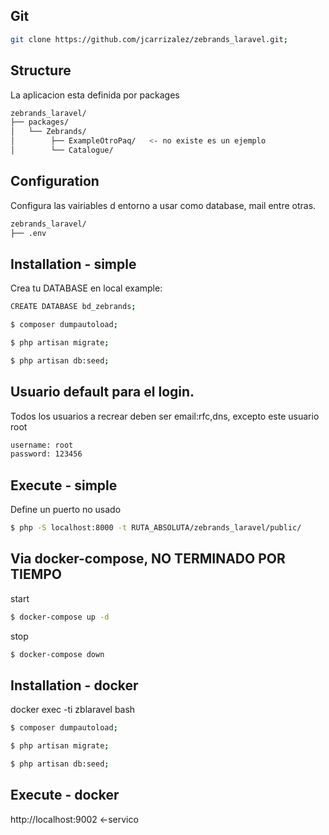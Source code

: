 ## Git
```bash
git clone https://github.com/jcarrizalez/zebrands_laravel.git;
```

## Structure

La aplicacion esta definida por packages 
```bash
zebrands_laravel/
├── packages/
│ 	└── Zebrands/
│        ├── ExampleOtroPaq/   <- no existe es un ejemplo
│        └── Catalogue/
```


## Configuration
Configura las vairiables d entorno a usar como database, mail entre otras.
```bash
zebrands_laravel/
├── .env
```

## Installation - simple

Crea tu DATABASE en local example:

```bash
CREATE DATABASE bd_zebrands;
```

```bash
$ composer dumpautoload; 
```
```bash
$ php artisan migrate;
```
```bash
$ php artisan db:seed; 
```

## Usuario default para el login.
Todos los usuarios a recrear deben ser email:rfc,dns, excepto este usuario root
```bash
username: root
password: 123456
```

## Execute - simple

Define un puerto no usado
```bash
$ php -S localhost:8000 -t RUTA_ABSOLUTA/zebrands_laravel/public/
```

## Via docker-compose, NO TERMINADO POR TIEMPO

start
```bash
$ docker-compose up -d
```
stop
```bash
$ docker-compose down
```

## Installation - docker

docker exec -ti zblaravel bash
```bash
$ composer dumpautoload; 
```
```bash
$ php artisan migrate;
```
```bash
$ php artisan db:seed; 
```

## Execute - docker

http://localhost:9002 <-servico
